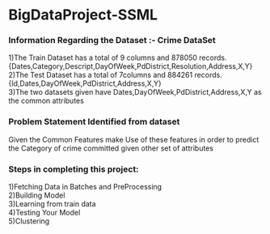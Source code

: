 # BigDataProject-SSML
### Information Regarding the Dataset :- Crime DataSet
1)The Train Dataset has a total of 9 columns and 878050 records.{Dates,Category,Descript,DayOfWeek,PdDistrict,Resolution,Address,X,Y}  
2)The Test Dataset has a total of 7columns and 884261 records.{Id,Dates,DayOfWeek,PdDistrict,Address,X,Y}     
3)The two datasets given have Dates,DayOfWeek,PdDistrict,Address,X,Y as the common attributes    
  
### Problem Statement Identified from dataset  
Given the Common Features make Use of these features in order to predict the Category of crime committed given other set of attributes  
  
### Steps in completing this project:  
1)Fetching Data in Batches and PreProcessing  
2)Building Model  
3)Learning from train data  
4)Testing Your Model  
5)Clustering  


